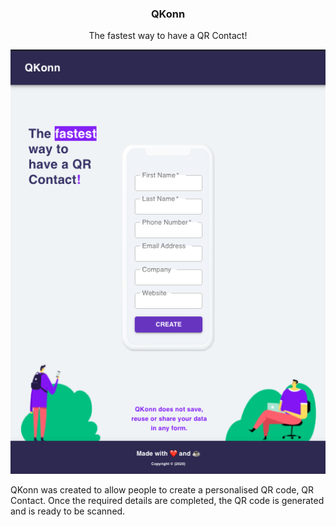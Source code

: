 
<p align="center">
  <h3 align="center"> QKonn </h3>
  <p align="center">
    The fastest way to have a QR Contact!
  </p>
</p>

<!-- ABOUT THE PROJECT -->

<center>
  
![QKonn](https://github.com/MihailButnaru/QKonn/blob/main/QKonn.png)
</center>


QKonn was created to allow people to create a personalised QR code, QR Contact. Once the required details are completed, the QR code is generated and is ready to be scanned.
